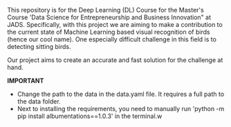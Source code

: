 This repository is for the Deep Learning (DL) Course for the Master's Course 'Data Science for Entrepreneurship and Business Innovation" at JADS. 
Specifically, with this project we are aiming to make a contribution to the current state of Machine Learning based visual recognition of birds (hence our cool name).
One especially difficult challenge in this field is to detecting sitting birds.

Our project aims to create an accurate and fast solution for the challenge at hand. 

**IMPORTANT**
- Change the path to the data in the data.yaml file. It requires a full path to the data folder.
- Next to installing the requirements, you need to manually run 'python -m pip install albumentations==1.0.3' in the terminal.w